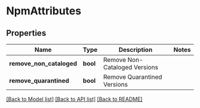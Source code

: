 # NpmAttributes

## Properties
Name | Type | Description | Notes
------------ | ------------- | ------------- | -------------
**remove_non_cataloged** | **bool** | Remove Non-Cataloged Versions | 
**remove_quarantined** | **bool** | Remove Quarantined Versions | 

[[Back to Model list]](../README.md#documentation-for-models) [[Back to API list]](../README.md#documentation-for-api-endpoints) [[Back to README]](../README.md)

